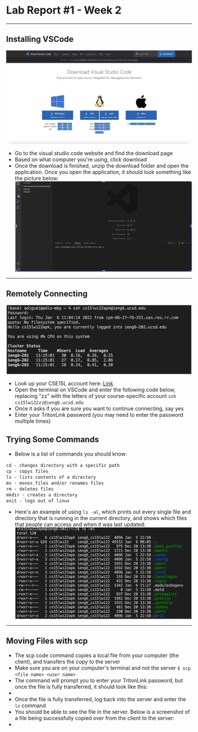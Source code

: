 # Lab Report #1 - Week 2
---
## Installing VSCode
![Image](/images/VSCode.png)
* Go to the visual studio code website and find the download page
* Based on what computer you're using, click download
* Once the download is finished, unzip the download folder and open the application. Once you open the application, it should look something like the picture below:
![Image](/images/VSCodeOpen.png)
---
## Remotely Connecting
![Image](/images/RemoteConnect.png)
* Look up your CSE15L account here: [Link](https://sdacs.ucsd.edu/~icc/index.php)
* Open the terminal on VSCode and enter the following code below, replacing "zz" with the letters of your course-specific account
`ssh cs15lwi22zz@ieng6.ucsd.edu`
* Once it asks if you are sure you want to continue connecting, say yes
* Enter your TritonLink password (you may need to enter the password multiple times)
## Trying Some Commands
* Below is a list of commands you should know:
```
cd - changes directory with a specific path
cp - copys files
ls - lists contents of a directory
mv - moves files and/or renames files
rm - deletes files
mkdir - creates a directory
exit - logs out of linux
```
* Here's an example of using `ls -al`, which prints out every single file and directory that is running in the current directory, and shows which files that people can access and when it was last updated:
![Image](/images/TryingSomeCommands.png)
---
## Moving Files with scp
* The scp code command copies a local file from your computer (the client), and transfers the copy to the server
* Make sure you are on your computer's terminal and not the server
`$ scp <file name> <user name>`
* The command will prompt you to enter your TritonLink password, but once the file is fully transferred, it should look like this:
* 
* Once the file is fully transferred, log back into the server and enter the `ls` command
* You should be able to see the file in the server. Below is a screenshot of a file being successfully copied over from the client to the server:
* 
 
